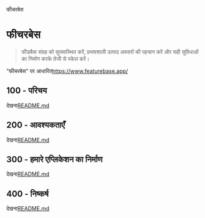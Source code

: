 फीचरबेस

# फीचरबेस

> फीडबैक संग्रह को सुव्यवस्थित करें, प्रभावशाली उत्पाद अवसरों की पहचान करें और सही सुविधाओं का निर्माण करके तेजी से स्केल करें।

"फीचरबेस" पर आधारित<https://www.featurebase.app/>

## 100 - परिचय

देखना[README.md](./100/README.md)

## 200 - आवश्यकताएँ

देखना[README.md](./200/README.md)

## 300 - हमारे एप्लिकेशन का निर्माण

देखना[README.md](./300/README.md)

## 400 - निष्कर्ष

देखना[README.md](./400/README.md)
